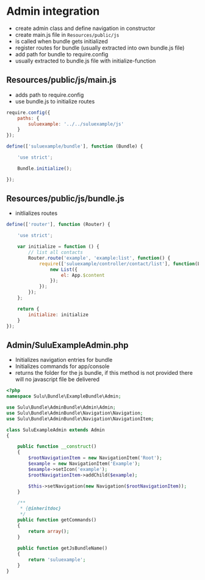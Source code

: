 # Admin integration

* create admin class and define navigation in constructor
* create main.js file in `Resources/public/js`
 * is called when bundle gets initialized
 * register routes for bundle (usually extracted into own bundle.js file)
 * add path for bundle to require.config
 * usually extracted to bundle.js file with initialize-function

## Resources/public/js/main.js
* adds path to require.config
* use bundle.js to initialize routes

```javascript
require.config({
    paths: {
        suluexample: '../../suluexample/js'
    }
});

define(['suluexample/bundle'], function (Bundle) {

    'use strict';

    Bundle.initialize();

});
```

## Resources/public/js/bundle.js
* initlializes routes

```javascript
define(['router'], function (Router) {

    'use strict';

    var initialize = function () {
        // list all contacts
        Router.route('example', 'example:list', function() {
            require(['suluexample/controller/contact/list'], function(List) {
                new List({
                    el: App.$content
                });
            });
        });
    };

    return {
        initialize: initialize
    }
});
```

## Admin/SuluExampleAdmin.php
* Initializes navigation entries for bundle
* Initializes commands for app/console
* returns the folder for the js bundle, if this method is not provided there will no javascript file be delivered

```php
<?php
namespace Sulu\Bundle\ExampleBundle\Admin;

use Sulu\Bundle\AdminBundle\Admin\Admin;
use Sulu\Bundle\AdminBundle\Navigation\Navigation;
use Sulu\Bundle\AdminBundle\Navigation\NavigationItem;

class SuluExampleAdmin extends Admin
{

    public function __construct()
    {
        $rootNavigationItem = new NavigationItem('Root');
        $example = new NavigationItem('Example');
        $example->setIcon('example');
        $rootNavigationItem->addChild($example);

        $this->setNavigation(new Navigation($rootNavigationItem));
    }

    /**
     * {@inheritdoc}
     */
    public function getCommands()
    {
        return array();
    }
    
    public function getJsBundleName()
    {
        return 'suluexample';
    }
}

```
